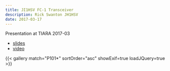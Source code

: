 ```yaml
---
title: JI1HSV FC-1 Transceiver
description: Rick Swanton JH1HSV
date: 2017-03-17
---
```



Presentation at TIARA 2017-03</a>

* [slides](JI1HSV-FC-1-2017-03.pdf)
* [video](https://www.youtube.com/watch?v=FNU0Gnoy9aQ)

{{< gallery match="P101*" sortOrder="asc" showExif=true loadJQuery=true >}}
